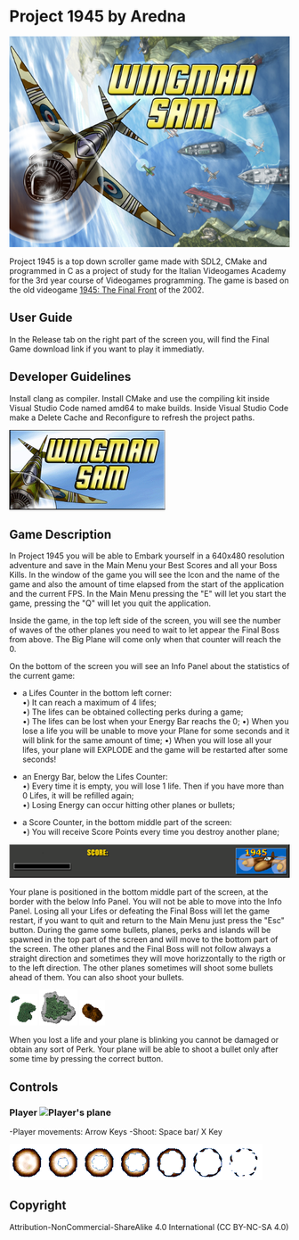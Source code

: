 # Project 1945 by Aredna

![Banner of the project](resources/assets/extra/Title.png)

Project 1945 is a top down scroller game made with SDL2, CMake and programmed in C as a project of study for the Italian Videogames Academy for the 3rd year course of Videogames programming.
The game is based on the old videogame [1945: The Final Front](https://www.youtube.com/watch?v=uBIbxobSUcY) of the 2002.

## User Guide

In the Release tab on the right part of the screen you, will find the Final Game download link if you want to play it immediatly.

## Developer Guidelines

Install clang as compiler.
Install CMake and use the compiling kit inside Visual Studio Code named amd64 to make builds.
Inside Visual Studio Code make a Delete Cache and Reconfigure to refresh the project paths.

![Loading image](resources/assets/extra/Loading.gif)

## Game Description
In Project 1945 you will be able to Embark yourself in a 640x480 resolution adventure and save in the Main Menu your Best Scores and all your Boss Kills.
In the window of the game you will see the Icon and the name of the game and also the amount of time elapsed from the start of the application and the current FPS.
In the Main Menu pressing the "E" will let you start the game, pressing the "Q" will let you quit the application.

Inside the game, in the top left side of the screen, you will see the number of waves of the other planes you need to wait to let appear the Final Boss from above. The Big Plane will come only when that counter will reach the 0.

On the bottom of the screen you will see an Info Panel about the statistics of the current game:
- a Lifes Counter in the bottom left corner:  
•) It can reach a maximum of 4 lifes;  
•) The lifes can be obtained collecting perks during a game;  
•) The lifes can be lost when your Energy Bar reachs the 0;
•) When you lose a life you will be unable to move your Plane for some seconds and it will blink for the same amount of time;
•) When you will lose all your lifes, your plane will EXPLODE and the game will be restarted after some seconds!

- an Energy Bar, below the Lifes Counter:  
•) Every time it is empty, you will lose 1 life. Then if you have more than 0 Lifes, it will be refilled again;  
•) Losing Energy can occur hitting other planes or bullets;

- a Score Counter, in the bottom middle part of the screen:  
•) You will receive Score Points every time you destroy another plane;

![Info Panel](resources/assets/ui/bottom.png)

Your plane is positioned in the bottom middle part of the screen, at the border with the below Info Panel. You will not be able to move into the Info Panel.
Losing all your Lifes or defeating the Final Boss will let the game restart, if you want to quit and return to the Main Menu just press the "Esc" button.
During the game some bullets, planes, perks and islands will be spawned in the top part of the screen and will move to the bottom part of the screen.
The other planes and the Final Boss will not follow always a straight direction and sometimes they will move horizzontally to the rigth or to the left direction.
The other planes sometimes will shoot some bullets ahead of them. You can also shoot your bullets.

![Island1](resources/assets/map/island1.png) ![Island2](resources/assets/map/island2.png) ![Island3](resources/assets/map/island3.png)

When you lost a life and your plane is blinking you cannot be damaged or obtain any sort of Perk.
Your plane will be able to shoot a bullet only after some time by pressing the correct button.



## Controls

### Player ![Player's plane](resources/assets/ui/Icon.ico)
-Player movements: Arrow Keys
-Shoot: Space bar/ X Key


![Water background](resources/assets/player/explosion2_strip7.png)

## Copyright
Attribution-NonCommercial-ShareAlike 4.0 International (CC BY-NC-SA 4.0) 
 
